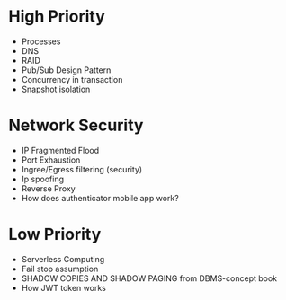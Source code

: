 # High Priority
- Processes
- DNS
- RAID
- Pub/Sub Design Pattern
- Concurrency in transaction
- Snapshot isolation

# Network Security
- IP Fragmented Flood
- Port Exhaustion
- Ingree/Egress filtering (security)
- Ip spoofing
- Reverse Proxy
- How does authenticator mobile app work?


# Low Priority
- Serverless Computing
- Fail stop assumption
- SHADOW COPIES AND SHADOW PAGING from DBMS-concept book
- How JWT token works

